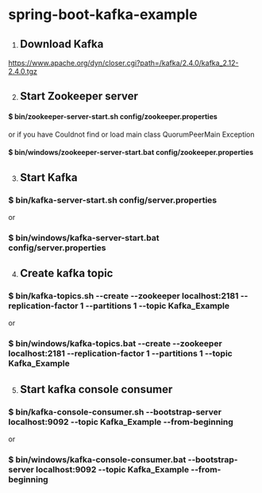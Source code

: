 # spring-boot-kafka-example

1. ## Download Kafka 

https://www.apache.org/dyn/closer.cgi?path=/kafka/2.4.0/kafka_2.12-2.4.0.tgz

2. ## Start Zookeeper server

#### $ bin/zookeeper-server-start.sh config/zookeeper.properties 
or if you have Couldnot find or load main class QuorumPeerMain Exception
#### $ bin/windows/zookeeper-server-start.bat config/zookeeper.properties

3. ## Start Kafka 

### $ bin/kafka-server-start.sh config/server.properties 
or 
### $ bin/windows/kafka-server-start.bat config/server.properties

4. ## Create kafka topic  

### $ bin/kafka-topics.sh --create --zookeeper localhost:2181 --replication-factor 1 --partitions 1 --topic Kafka_Example
or
### $ bin/windows/kafka-topics.bat --create --zookeeper localhost:2181 --replication-factor 1 --partitions 1 --topic Kafka_Example

5. ## Start kafka console consumer  

### $ bin/kafka-console-consumer.sh --bootstrap-server localhost:9092 --topic Kafka_Example --from-beginning
or
### $ bin/windows/kafka-console-consumer.bat --bootstrap-server localhost:9092 --topic Kafka_Example --from-beginning
